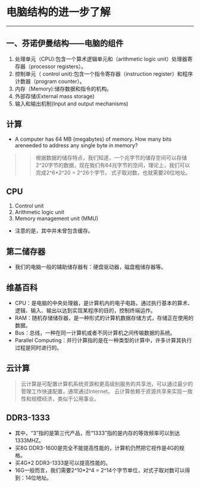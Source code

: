 # 电脑结构的进一步了解
---
## 一、芬诺伊曼结构——电脑的组件
1. 处理单元（CPU):包含一个算术逻辑单元和（arithmetic logic unit）处理器寄存器（processor registers）。
2. 控制单元（ control unit):包含一个指令寄存器（instruction register）和程序计数器（program counter）。
3. 内存（Memory):储存数据和指令的机构。
4. 外部存储(External mass storage)
5. 输入和输出机制(Input and output mechanisms)


## 计算
* A computer has 64 MB (megabytes) of memory. How many bits areneeded to address any single byte in memory?
>> 根据数据的储存特点，我们知道，一个兆字节的储存空间可以存储2^20字节的数据，现在我们有64兆字节的空间，理论上，我们可以完成2^6*2^20 = 2^26个字节，
>> 式子取对数，也就需要26位地址。


## CPU
1. Control unit
2. Arithmetic logic unit
3. Memory management unit (MMU)
* 注意的是，其中并未曾包含缓存。


## 第二储存器
* 我们的电脑一般的辅助储存器有：硬盘驱动器，磁盘粗储存器等。


## 维基百科
* CPU：是电脑的中央处理器，是计算机内的电子电路，通过执行基本的算术、逻辑、输入、输出以达到实现某程序的目的，控制终端运作。
* RAM：随机存储储存器，是一种形式的计算机数据存储方式，存储正在使用的数据。
* Bus：总线，一种在同一计算机或者不同计算机之间传输数据的系统。
* Parallel Computing：并行计算指的是在一种类型的计算中，许多计算其执行过程是同时进行的。


## 云计算
> 云计算是可配置计算机系统资源和更高级别服务的共享池，可以通过最少的管理工作快速配置，通常通过Internet。
云计算依赖于资源共享来实现一致性和规模经济，类似于公用事业。


## DDR3-1333
* 其中，“3”指的是第三代产品，而“1333”指的是内存的等效频率可以到达1333MHZ。
* 买8G DDR3-1600是完全不能提高性能的，计算机仍然把它视作是4G的规格。
* 买4G*2 DDR3-1333是可以提高性能的。
* 16G一般而言，我们需要2^10*2^4 = 2^14个字节单位，对式子取对数可以得到：14位地址。



